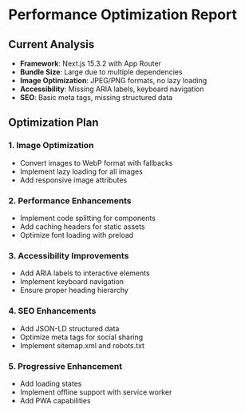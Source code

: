 # Performance Optimization Report

## Current Analysis
- **Framework**: Next.js 15.3.2 with App Router
- **Bundle Size**: Large due to multiple dependencies
- **Image Optimization**: JPEG/PNG formats, no lazy loading
- **Accessibility**: Missing ARIA labels, keyboard navigation
- **SEO**: Basic meta tags, missing structured data

## Optimization Plan

### 1. Image Optimization
- Convert images to WebP format with fallbacks
- Implement lazy loading for all images
- Add responsive image attributes

### 2. Performance Enhancements
- Implement code splitting for components
- Add caching headers for static assets
- Optimize font loading with preload

### 3. Accessibility Improvements
- Add ARIA labels to interactive elements
- Implement keyboard navigation
- Ensure proper heading hierarchy

### 4. SEO Enhancements
- Add JSON-LD structured data
- Optimize meta tags for social sharing
- Implement sitemap.xml and robots.txt

### 5. Progressive Enhancement
- Add loading states
- Implement offline support with service worker
- Add PWA capabilities